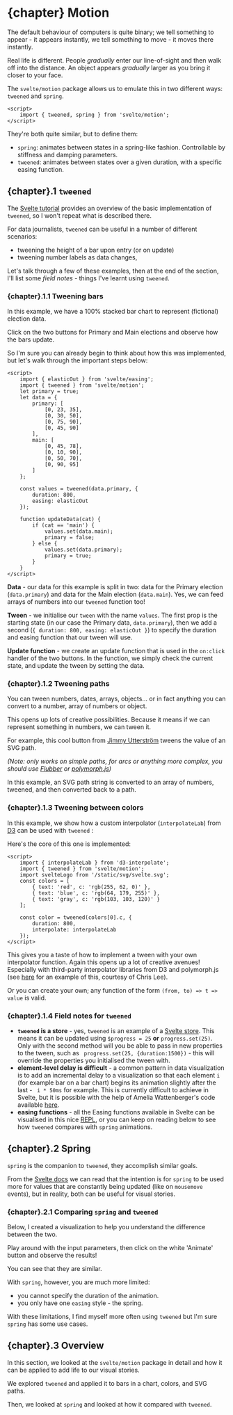 <script> 
import TweenedExample from "$components/vss/06-TweenedExample.svelte"
import SpringTweenComp from "$components/vss/06-SpringTweenComp.svelte"
import TweenButton from "$components/vss/06-TweenButton.svelte"
import TweenBars from "$components/vss/06-TweenBars.svelte"
import TweenColor from "$components/vss/06-TweenColor.svelte"
export let chapter;
</script>

# {chapter} Motion

The default behaviour of computers is quite binary; we tell something to appear - it appears instantly, we tell something to move - it moves there instantly.

Real life is different. People _gradually_ enter our line-of-sight and then walk off into the distance. An object appears _gradually_ larger as you bring it closer to your face.

The `svelte/motion` package allows us to emulate this in two different ways: `tweened` and `spring`.

```svelte
<script>
	import { tweened, spring } from 'svelte/motion';
</script>
```

They're both quite similar, but to define them:

- `spring`: animates between states in a spring-like fashion. Controllable by stiffness and damping parameters.
- `tweened`: animates between states over a given duration, with a specific easing function.

## {chapter}.1 `tweened`

The [Svelte tutorial](https://svelte.dev/tutorial/tweened) provides an overview of the basic implementation of `tweened`, so I won't repeat what is described there.

For data journalists, `tweened` can be useful in a number of different scenarios:

- tweening the height of a bar upon entry (or on update)
- tweening number labels as data changes,

Let's talk through a few of these examples, then at the end of the section, I'll list some _field notes_ - things I've learnt using `tweened`.

### {chapter}.1.1 Tweening bars

In this example, we have a 100% stacked bar chart to represent (fictional) election data.

Click on the two buttons for Primary and Main elections and observe how the bars update.

<TweenBars/>

So I'm sure you can already begin to think about how this was implemented, but let's walk through the important steps below:

```svelte
<script>
	import { elasticOut } from 'svelte/easing';
	import { tweened } from 'svelte/motion';
	let primary = true;
	let data = {
		primary: [
			[0, 23, 35],
			[0, 30, 50],
			[0, 75, 90],
			[0, 45, 90]
		],
		main: [
			[0, 45, 78],
			[0, 10, 90],
			[0, 50, 70],
			[0, 90, 95]
		]
	};

	const values = tweened(data.primary, {
		duration: 800,
		easing: elasticOut
	});

	function updateData(cat) {
		if (cat == 'main') {
			values.set(data.main);
			primary = false;
		} else {
			values.set(data.primary);
			primary = true;
		}
	}
</script>
```

**Data** - our data for this example is split in two: data for the Primary election (`data.primary`) and data for the Main election (`data.main`). Yes, we can feed arrays of numbers into our `tweened` function too!

**Tween** - we initialise our `tween` with the name `values`. The first prop is the starting state (in our case the Primary data, `data.primary`), then we add a second (`{ duration: 800, easing: elasticOut }`) to specify the duration and easing function that our tween will use.

**Update function** - we create an update function that is used in the `on:click` handler of the two buttons. In the function, we simply check the current state, and update the tween by setting the data.

### {chapter}.1.2 Tweening paths

You can tween numbers, dates, arrays, objects... or in fact anything you can convert to a number, array of numbers or object.

This opens up lots of creative possibilities. Because it means if we can represent something in numbers, we can tween it.

For example, this cool button from [Jimmy Utterström](https://mobile.twitter.com/jimutt/status/1291526378123386880) tweens the value of an SVG path.
<TweenButton/>

_(Note: only works on simple paths, for arcs or anything more complex, you should use [Flubber](https://github.com/veltman/flubber) or [polymorph.js](https://notoriousb1t.github.io/polymorph-docs/))_

In this example, an SVG path string is converted to an array of numbers, tweened, and then converted back to a path.

### {chapter}.1.3 Tweening between colors

In this example, we show how a custom interpolator (`interpolateLab`) from [D3](https://github.com/d3/d3-interpolate) can be used with `tweened` :

<TweenColor/>

Here's the core of this one is implemented:

```svelte
<script>
	import { interpolateLab } from 'd3-interpolate';
	import { tweened } from 'svelte/motion';
	import svelteLogo from '/static/svg/svelte.svg';
	const colors = [
		{ text: 'red', c: 'rgb(255, 62, 0)' },
		{ text: 'blue', c: 'rgb(64, 179, 255)' },
		{ text: 'gray', c: 'rgb(103, 103, 120)' }
	];

	const color = tweened(colors[0].c, {
		duration: 800,
		interpolate: interpolateLab
	});
</script>
```

This gives you a taste of how to implement a tween with your own interpolator function. Again this opens up a lot of creative avenues! Especially with third-party interpolator libraries from D3 and polymorph.js (see [here](https://gist.github.com/Cleecanth/342eaa59c7738fc687043eb224814c02) for an example of this, courtesy of Chris Lee).

Or you can create your own; any function of the form `(from, to) => t => value` is valid.

### {chapter}.1.4 Field notes for `tweened`

- **`tweened` is a store** - yes, `tweened` is an example of a [Svelte store](https://svelte.dev/tutorial/writable-stores). This means it can be updated using `$progress = 25` **or** `progress.set(25)`. Only with the second method will you be able to pass in new properties to the tween, such as ` progress.set(25, {duration:1500})` - this will override the properties you initialised the tween with.
- **element-level delay is difficult** - a common pattern in data visualization is to add an incremental delay to a visualization so that each element `i` (for example bar on a bar chart) begins its animation slightly after the last - ` i * 50ms` for example. This is currently difficult to achieve in Svelte, but it is possible with the help of Amelia Wattenberger's code available [here](https://svelte.recipes/components/tweened-staggered/).
- **easing functions** - all the Easing functions available in Svelte can be visualised in this nice [REPL](https://svelte.dev/repl/6904f0306d6f4985b55f5f9673f762ef?version=3.4.1), or you can keep on reading below to see how `tweened` compares with `spring` animations.

## {chapter}.2 Spring

`spring` is the companion to `tweened`, they accomplish similar goals.

From the [Svelte docs]() we can read that the intention is for `spring` to be used more for values that are constantly being updated (like on `mousemove` events), but in reality, both can be useful for visual stories.

### {chapter}.2.1 Comparing `spring` and `tweened`

Below, I created a visualization to help you understand the difference between the two.

Play around with the input parameters, then click on the white 'Animate' button and observe the results!

<SpringTweenComp/>

You can see that they are similar.

With `spring`, however, you are much more limited:

- you cannot specify the duration of the animation.
- you only have one `easing` style - the spring.

With these limitations, I find myself more often using `tweened` but I'm sure `spring` has some use cases.

## {chapter}.3 Overview

In this section, we looked at the `svelte/motion` package in detail and how it can be applied to add life to our visual stories.

We explored `tweened` and applied it to bars in a chart, colors, and SVG paths.

Then, we looked at `spring` and looked at how it compared with `tweened`.
